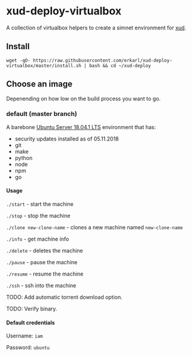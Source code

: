 # xud-deploy-virtualbox
A collection of virtualbox helpers to create a simnet environment for [xud](https://github.com/ExchangeUnion/xud).

## Install
`wget -qO- https://raw.githubusercontent.com/erkarl/xud-deploy-virtualbox/master/install.sh | bash && cd ~/xud-deploy`

## Choose an image
Depenending on how low on the build process you want to go.

### default (master branch)
A barebone [Ubuntu Server 18.04.1 LTS](https://www.ubuntu.com/download/server) environment that has:
* security updates installed as of 05.11.2018
* git
* make
* python
* node
* npm
* go

#### Usage
`./start` - start the machine

`./stop` - stop the machine

`./clone new-clone-name` - clones a new machine named `new-clone-name`

`./info` - get machine info

`./delete` - deletes the machine

`./pause` - pause the machine

`./resume` - resume the machine

`./ssh` - ssh into the machine

TODO: Add automatic torrent download option.

TODO: Verify binary.

#### Default credentials
Username: `iam`

Password: `ubuntu`
